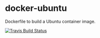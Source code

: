 # docker-ubuntu

Dockerfile to build a Ubuntu container image.

[![Travis Build Status](https://travis-ci.org/hrektts/docker-ubuntu.svg?branch=master)](https://travis-ci.org/hrektts/docker-ubuntu)
